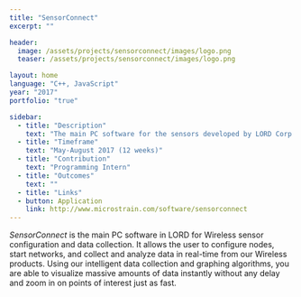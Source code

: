 ```yaml
---
title: "SensorConnect"
excerpt: ""

header:
  image: /assets/projects/sensorconnect/images/logo.png
  teaser: /assets/projects/sensorconnect/images/logo.png

layout: home
language: "C++, JavaScript"
year: "2017"
portfolio: "true"

sidebar:
  - title: "Description"
    text: "The main PC software for the sensors developed by LORD Corp."
  - title: "Timeframe"
    text: "May-August 2017 (12 weeks)"
  - title: "Contribution"
    text: "Programming Intern"
  - title: "Outcomes"
    text: ""
  - title: "Links"
  - button: Application
    link: http://www.microstrain.com/software/sensorconnect
---
```


_SensorConnect_ is the main PC software in LORD for Wireless sensor configuration and data collection. It allows the user to configure nodes, start networks, and collect and analyze data in real-time from our Wireless products. Using our intelligent data collection and graphing algorithms, you are able to visualize massive amounts of data instantly without any delay and zoom in on points of interest just as fast.
